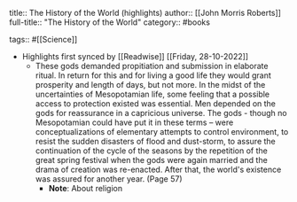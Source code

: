 title:: The History of the World (highlights)
author:: [[John Morris Roberts]]
full-title:: "The History of the World"
category:: #books

tags:: #[[Science]]

- Highlights first synced by [[Readwise]] [[Friday, 28-10-2022]]
	- These gods demanded propitiation and submission in elaborate ritual. In return for this and for living a good life they would grant prosperity and length of days, but not more. In the midst of the uncertainties of Mesopotamian life, some feeling that a possible access to protection existed was essential. Men depended on the gods for reassurance in a capricious universe. The gods - though no Mesopotamian could have put it in these terms – were conceptualizations of elementary attempts to control environment, to resist the sudden disasters of flood and dust-storm, to assure the continuation of the cycle of the seasons by the repetition of the great spring festival when the gods were again married and the drama of creation was re-enacted. After that, the world's existence was assured for another year. (Page 57)
		- **Note**: About religion